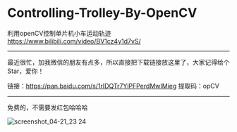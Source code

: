# Controlling-Trolley-By-OpenCV
利用openCV控制单片机小车运动轨迹
https://www.bilibili.com/video/BV1cz4y1d7vS/

---------------------------------

最近很忙，加我微信的朋友有点多，所以直接把下载链接放这里了，大家记得给个Star，爱你！

链接：https://pan.baidu.com/s/1rIDQTr7YlPFPerdMwIMieg 提取码：opCV

-------------

免费的，不需要发红包哈哈哈

![screenshot_04-21_23 24](https://user-images.githubusercontent.com/29682883/164492270-d291a962-7a32-4da2-8ff9-87d38c4573de.jpg)
